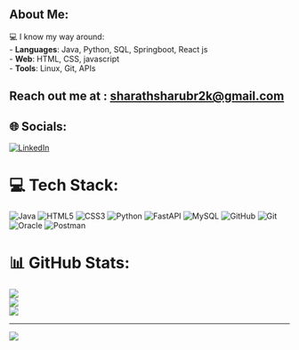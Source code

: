 ##  About Me:
💻 I know my way around:  <br>- **Languages**: Java, Python, SQL, Springboot, React js  <br>- **Web**: HTML, CSS, javascript  <br>- **Tools**: Linux, Git, APIs 
## Reach out me at : sharathsharubr2k@gmail.com

## 🌐 Socials:
[![LinkedIn](https://img.shields.io/badge/LinkedIn-%230077B5.svg?logo=linkedin&logoColor=white)](https://linkedin.com/in/sharath-br-engineer/) 

# 💻 Tech Stack:
![Java](https://img.shields.io/badge/java-%23ED8B00.svg?style=flat&logo=openjdk&logoColor=white) ![HTML5](https://img.shields.io/badge/html5-%23E34F26.svg?style=flat&logo=html5&logoColor=white) ![CSS3](https://img.shields.io/badge/css3-%231572B6.svg?style=flat&logo=css3&logoColor=white) ![Python](https://img.shields.io/badge/python-3670A0?style=flat&logo=python&logoColor=ffdd54) ![FastAPI](https://img.shields.io/badge/FastAPI-005571?style=flat&logo=fastapi) ![MySQL](https://img.shields.io/badge/mysql-4479A1.svg?style=flat&logo=mysql&logoColor=white) ![GitHub](https://img.shields.io/badge/github-%23121011.svg?style=flat&logo=github&logoColor=white) ![Git](https://img.shields.io/badge/git-%23F05033.svg?style=flat&logo=git&logoColor=white) ![Oracle](https://img.shields.io/badge/Oracle-F80000?style=flat&logo=oracle&logoColor=white) ![Postman](https://img.shields.io/badge/Postman-FF6C37?style=flat&logo=postman&logoColor=white)
# 📊 GitHub Stats:
![](https://github-readme-stats.vercel.app/api?username=sharathwolf&theme=dark&hide_border=false&include_all_commits=false&count_private=false)<br/>
![](https://nirzak-streak-stats.vercel.app/?user=sharathwolf&theme=dark&hide_border=false)<br/>
![](https://github-readme-stats.vercel.app/api/top-langs/?username=sharathwolf&theme=dark&hide_border=false&include_all_commits=false&count_private=false&layout=compact)

---
[![](https://visitcount.itsvg.in/api?id=sharathwolf&icon=0&color=0)](https://visitcount.itsvg.in)

<!-- Proudly created with GPRM ( https://gprm.itsvg.in ) -->
